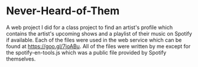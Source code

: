 # Never-Heard-of-Them
A web project I did for a class project to find an artist's profile which contains the artist's upcoming shows and a playlist of their music on Spotify if available.
Each of the files were used in the web service which can be found at https://goo.gl/7joABu. All of the files were written by me except for the spotify-en-tools.js which was a public file provided by Spotify themselves. 
